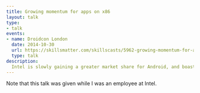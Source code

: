```yaml
---
title: Growing momentum for apps on x86
layout: talk
type:
- talk
events:
- name: Droidcon London
  date: 2014-10-30
  url: https://skillsmatter.com/skillscasts/5962-growing-momentum-for-apps-on-x86
  type: talk
description:
  Intel is slowly gaining a greater market share for Android, and boasts a number of features that make it a great platform to develop on. This talk details how to tweak your application build process to produce native apps to take advantage of the features on Intel Architecture platforms.
---
```

Note that this talk was given while I was an employee at Intel.
